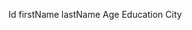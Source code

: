Id firstName lastName Age Education City 

<!-- Practice -->
<!-- 
        select * from familyList where age >= 18 AND age <= 25;
    select * from familyList where age = 18 or age = 16;
    select * from familyList where not age = 25 and not age = 18;
    select * from familyList where age in (18, 25, 19, 33, 26) and city in ("mumbai");
    select * from familyList where age = 18;
    select * from familyList where firstName like "a%";
    select * from familyList where firstName like "a%l";
    select * from familyList where firstName like "%a";
    select * from familyList where firstName like "%__%";
    select * from familyList where firstName like "_sm%_";
    select * from familyList where firstName like "_f%__l";
    select * from familyList where firstName like "%as%";
    select * from familyList where age between 20 and 30;
    select * from familyList where age not between 20 and 30;
    select * from familylist order by age ASC;
    select * from familylist order by age DESC;
    select distinct lastName from familylist;
    select distinct city from familylist;
    select distinct education from familylist;
    select * from familylist limit 4;
    select * from familylist limit 4 offset 4;
    select count(firstName) from familylist;
    select sum(age) from familylist;
    select max(age) from familylist;
    select min(age) from familylist;
    select avg(age) from familylist;
 -->